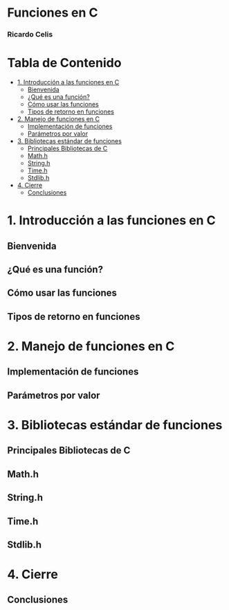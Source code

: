 <h1>Funciones en C</h1>

<h3>Ricardo Celis</h3>


<h1>Tabla de Contenido</h1>

- [1. Introducción a las funciones en C](#1-introducción-a-las-funciones-en-c)
  - [Bienvenida](#bienvenida)
  - [¿Qué es una función?](#qué-es-una-función)
  - [Cómo usar las funciones](#cómo-usar-las-funciones)
  - [Tipos de retorno en funciones](#tipos-de-retorno-en-funciones)
- [2. Manejo de funciones en C](#2-manejo-de-funciones-en-c)
  - [Implementación de funciones](#implementación-de-funciones)
  - [Parámetros por valor](#parámetros-por-valor)
- [3. Bibliotecas estándar de funciones](#3-bibliotecas-estándar-de-funciones)
  - [Principales Bibliotecas de C](#principales-bibliotecas-de-c)
  - [Math.h](#mathh)
  - [String.h](#stringh)
  - [Time.h](#timeh)
  - [Stdlib.h](#stdlibh)
- [4. Cierre](#4-cierre)
  - [Conclusiones](#conclusiones)

# 1. Introducción a las funciones en C
## Bienvenida
## ¿Qué es una función?
## Cómo usar las funciones
## Tipos de retorno en funciones

# 2. Manejo de funciones en C
## Implementación de funciones
## Parámetros por valor

# 3. Bibliotecas estándar de funciones
## Principales Bibliotecas de C
## Math.h
## String.h
## Time.h
## Stdlib.h

# 4. Cierre
## Conclusiones